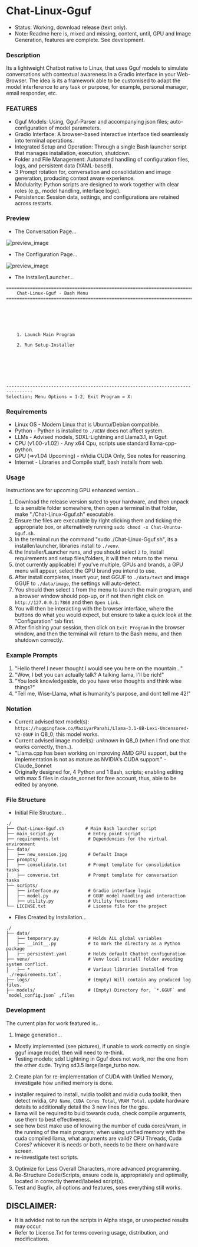 # Chat-Linux-Gguf
- Status: Working, download release (text only).
- Note: Readme here is, mixed and missing, content, until, GPU and Image Generation, features are complete. See development.

### Description
Its a lightweight Chatbot native to Linux, that uses Gguf models to simulate conversations with contextual awareness in a Gradio interface in your Web-Browser. The idea is its a framework able to be customised to adapt the model interference to any task or purpose, for example, personal manager, email responder, etc. 

### FEATURES
- Gguf Models: Using, Gguf-Parser and accompanying json files; auto-configuration of model parameters. 
- Gradio Interface: A browser-based interactive interface tied seamlessly into terminal operations.
- Integrated Setup and Operation: Through a single Bash launcher script that manages installation, execution, shutdown.
- Folder and File Management: Automated handling of configuration files, logs, and persistent data (YAML-based).
- 3 Prompt rotation for, conversation and consolidation and image generation, producing context aware experience.
- Modularity: Python scripts are designed to work together with clear roles (e.g., model handling, interface logic).
- Persistence: Session data, settings, and configurations are retained across restarts.

### Preview
- The Conversation Page...

![preview_image](media/conversation.png)

- The Configuration Page...

![preview_image](media/configuration.png)

- The Installer/Launcher...
```
================================================================================
    Chat-Linux-Gguf - Bash Menu
================================================================================






    1. Launch Main Program

    2. Run Setup-Installer







--------------------------------------------------------------------------------
Selection; Menu Options = 1-2, Exit Program = X: 

```

### Requirements
- Linux OS - Modern Linux that is Ubuntu/Debian compatible.
- Python - Python is installed to `./VENV` does not affect system.
- LLMs - Advised models, SDXL-Lightning and Llama3.1, in Gguf. 
- CPU (v1.00-v1.02) - Any x64 Cpu, scripts use standard llama-cpp-python. 
- GPU (=>v1.04 Upcoming) - nVidia CUDA Only, See notes for reasoning.
- Internet - Libraries and Compile stuff, bash installs from web.  

### Usage
Instructions are for upcoming GPU enhanced version...
1. Download the release version suted to your hardware, and then unpack to a sensible folder somewhere, then open a terminal in that folder, make "./Chat-Linux-Gguf.sh" executable.
1. Ensure the files are executable by right clicking them and ticking the appropriate box, or alternatively running `sudo chmod -x Chat-Ununtu-Gguf.sh`.
2. In the terminal run the command "sudo ./Chat-Linux-Gguf.sh", its a installer/launcher, libraries install to `./venv`. 
2. the Installer/Launcher runs, and you should select `2` to, install requirements and setup files/folders, it will then return to the menu.
3. (not currently applicable) If you've multiple, GPUs and brands, a GPU menu will appear, select the GPU brand you intend to use.
3. After install completes, insert your, text GGUF to `./data/text` and image GGUF to `./data/image`, the settings will auto-detect.
4. You should then select `1` from the menu to launch the main program, and a browser window should pop-up, or if not then right click on `http://127.0.0.1:7860` and then `Open Link`.
5. You will then be interacting with the browser interface, where the buttons do what you would expect, but ensure to take a quick look at the "Configuration" tab first.
6. After finishing your session, then click on `Exit Program` in the browser window, and then the terminal will return to the Bash menu, and then shutdown correctly. 

### Example Prompts
1) "Hello there! I never thought I would see you here on the mountain..."
2) "Wow, I bet you can actually talk? A talking llama, I'll be rich!"
3) "You look knowledgeable, do you have wise thoughts and think wise things?"
4) "Tell me, Wise-Llama, what is humanity's purpose, and dont tell me 42!"

### Notation
- Current advised text model(s): `https://huggingface.co/MaziyarPanahi/Llama-3.1-8B-Lexi-Uncensored-V2-GGUF` in Q8_0; this model works.
- Current advised image model(s): *unknown* in Q8_0 (when I find one that works correctly, then..).
- "Llama.cpp has been working on improving AMD GPU support, but the implementation is not as mature as NVIDIA's CUDA support." -Claude_Sonnet
- Originally designed for, 4 Python and 1 Bash, scripts; enabling editing with max 5 files in claude_sonnet for free account, thus, able to be edited by anyone.

### File Structure
- Initial File Structure...
```
./
├── Chat-Linux-Gguf.sh        # Main Bash launcher script
├── main_script.py             # Entry point script
├── requirements.txt           # Dependencies for the virtual environment
├── data/ 
│   ├── new_session.jpg        # Default Image
├── prompts/
│   ├── consolidate.txt        # Prompt template for consolidation tasks
│   ├── converse.txt           # Prompt template for conversation tasks
├── scripts/
│   ├── interface.py           # Gradio interface logic
│   ├── model.py               # GGUF model handling and interaction
│   ├── utility.py             # Utility functions
└── LICENSE.txt                # License file for the project
```
- Files Created by Installation...
```
./
├── data/
│   ├── temporary.py           # Holds ALL global variables
│   ├── __init__.py            # to mark the directory as a Python package
│   ├── persistent.yaml        # Holds default Chatbot configuration
├── venv/                      # Venv local install folder avoiding system conflict.
│   ├── *                      # Various libraries installed from `./requirements.txt`.
├── logs/                      # (Empty) Will contain any produced log files.
├── models/                    # (Empty) Directory for, `*.GGUF` and `model_config.json` ,files
```

 
### Development
The current plan for work featured is...
1. Image generation...
- Mostly implemented (see pictures), if unable to work correctly on single gguf image model, then will need to re-think.
- Testing models; sdxl Lightning in Gguf does not work, nor the one from the other dude. Trying sd3.5 large/large_turbo now.
2. Create plan for re-implementation of CUDA with Unified Memory, investigate how unified memory is done. 
- installer required to install, nvidia toolkit and nvidia cuda toolkit, then detect nvidia, `GPU Name`, `CUDA Cores Total`, `VRAM Total`. update hardware details to additionally detail the 3 new lines for the gpu.
- llama will be required to buid towards cuda, check compile arguments, use them to best effectiveness.
- see how best make use of knowing the number of cuda cores/vram, in the running of the main program; when using unified memory with the cuda compiled llama, what arguments are vaild? CPU Threads, Cuda Cores? whicever it is needs or both, needs to be there on hardware screen. 
- re-investigate test scripts. 
3. Optimize for Less Overall Characters, more advanced programming. 
4. Re-Structure Code/Scripts, ensure code is, appropriately and optimally, located in correctly themed/labeled script(s).
5. Test and Bugfix, all options and features, soes everything still works.

## DISCLAIMER:
- It is advided not to run the scripts in Alpha stage, or unexpected results may occur.
- Refer to License.Txt for terms covering usage, distribution, and modifications.
